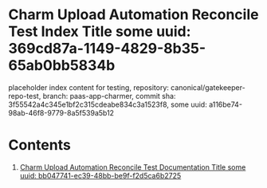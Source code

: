 # Charm Upload Automation Reconcile Test Index Title some uuid: 369cd87a-1149-4829-8b35-65ab0bb5834b
 placeholder index content for testing,  repository: canonical/gatekeeper-repo-test,  branch: paas-app-charmer,  commit sha: 3f55542a4c345e1bf2c315cdeabe834c3a1523f8,  some uuid: a116be74-98ab-46f8-9779-8a5f539a5b12

# Contents

1. [Charm Upload Automation Reconcile Test Documentation Title some uuid: bb047741-ec39-48bb-be9f-f2d5ca6b2725](doc.md)